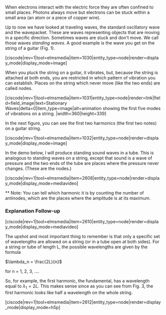 When electrons interact with the electric force they are often confined to small places. Photons always move but electrons can be stuck within a small area (an atom or a piece of copper wire). 

Up to now we have looked at traveling waves, the standard oscillatory wave and the wavepacket.  These are waves representing objects that are moving in a specific direction. Sometimes waves are stuck and don't move. We call those waves _standing waves_. A good example is the wave you get on the string of a guitar (Fig. 1).

[ciscode|rev=1|tool=elmsmedia|item=1030|entity_type=node|render=display_mode|display_mode=image]

When you pluck the string on a guitar, it vibrates, but, because the string is attached at both ends, you are restricted in which pattern of vibration you can establish. Places on the string which never move (like the two ends) are called nodes. 

[ciscode|rev=1|tool=elmsmedia|item=1031|entity_type=node|render=link|field=field_image|text=Stationary Waves|delta=0|item_type=image|alt=animation showing the first five modes of vibrations on a string. |width=360|height=339]

In the next figure, you can see the first two harmonics (the first two notes) on a guitar string.

[ciscode|rev=1|tool=elmsmedia|item=1032|entity_type=node|render=display_mode|display_mode=image]

In the demo below, I will produce standing sound waves in a tube. This is analogous to standing waves on a string, except that sound is a wave of pressure and the two ends of the tube are places where the pressure never changes. (These are the nodes.)

[ciscode|rev=1|tool=elmsmedia|item=2608|entity_type=node|render=display_mode|display_mode=mediavideo]

\*\* Note: You can tell which harmonic it is by counting the number of antinodes, which are the places where the amplitude is at its maximum.

### Explanation Follow-up

[ciscode|rev=1|tool=elmsmedia|item=2610|entity_type=node|render=display_mode|display_mode=mediavideo]

The upshot and most important thing to remember is that only a specific set of wavelengths are allowed on a string (or in a tube open at both sides). For a string or tube of length L, the possible wavelengths are given by the formula

$\lambda_n = \frac{2L}{n}$

for n = 1, 2, 3, ....

So, for example, the first harmonic, the fundamental, has a wavelength equal to $\lambda_1 = 2L.$ This makes sense since as you can see from Fig. 3, the first harmonic looks like half a wavelength on the whole string.

[ciscode|rev=1|tool=elmsmedia|item=2612|entity_type=node|render=display_mode|display_mode=h5p]